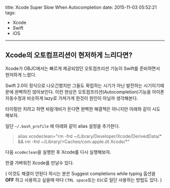 title: Xcode Super Slow When Autocompletion
date: 2015-11-03 05:52:21
tags:
- Xcode
- Swift
- iOS
---

Xcode의 오토컴프리션이 현저하게 느리다면? 
----------

Xcode가 OBJC에서는 빠르게 제공되었던 오토컴프리션 기능이 Swift를 준비하면서 현저하게 느렸다. 

Swift 2.0이 정식으로 나오긴했지만 그들도 확립하는 시기가 아닌 발전하는 시기이기때문에 완벽하진 않아보인다. 
이런 현상은 오토컴프리션(Autocompletion)기능을 아이폰 자동수정과 비슷하게 lazy로 가져가게 한것이 원인이 아닐까 생각해본다. 

타이핑만 치려고 하면 바람개비가 돈다면 완벽한 해결책은 아니지만 아래와 같이 시도 해보자. 

일단 `~/.bash_profile` 에 아래와 같이 alias 설정을 추가한다. 
<!-- more --> 

>alias xcodeclean="rm -frd ~/Library/Developer/Xcode/DerivedData/* && rm -frd ~/Library/>Caches/com.apple.dt.Xcode/*"


다음 `xcodeclean`을 실행한 후 Xcode를 다시 실행해보자. 

한결 가벼워진 Xcode를 만날수 있다. 

( 이것도 해결이 안된다 하시는 분은 Suggest completions while typing 옵션을 **OFF** 하고 사용하고 싶을때 마다 `CTRL space`또는 `ESC`로 일단 사용하는 방법도 있다. )